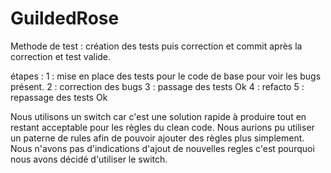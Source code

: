 # GuildedRose
Methode de test : création des tests puis correction et commit après la correction et test valide.

étapes : 
1 : mise en place des tests pour le code de base pour voir les bugs présent.
2 : correction des bugs
3 : passage des tests Ok
4 : refacto
5 : repassage des tests Ok

Nous utilisons un switch car c'est une solution rapide à produire tout en restant acceptable pour les règles du clean code.
Nous aurions pu utiliser un paterne de rules afin de pouvoir ajouter des règles plus simplement.
Nous n'avons pas d'indications d'ajout de nouvelles regles c'est pourquoi nous avons décidé d'utiliser le switch.
